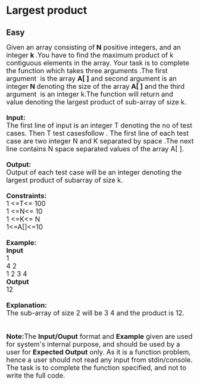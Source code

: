 # Largest product
## Easy
<div class="problems_problem_content__Xm_eO"><p><span style="font-size:18px">Given an array consisting of<strong> N</strong>&nbsp;positive integers, and an integer </span><strong><span style="font-size:18px">k </span></strong><span style="font-size:18px">.</span><span style="font-size:18px">You have&nbsp;to find the&nbsp;maximum product&nbsp;of k contiguous elements in the array. Your task is to&nbsp;complete the function which takes three&nbsp;</span><span style="font-size:18px">arguments </span><span style="font-size:18px">.</span><span style="font-size:18px">The</span><span style="font-size:18px"> first </span><span style="font-size:18px">argument &nbsp;is</span><span style="font-size:18px"> the array <strong>A[ ]</strong> and </span><span style="font-size:18px">second</span><span style="font-size:18px"> argument is an integer<strong> N </strong>denoting the size of the array<strong> A[ ]</strong> and the third </span><span style="font-size:18px">argument&nbsp;&nbsp;is</span><span style="font-size:18px"> an integer k</span><span style="font-size:18px">.The</span><span style="font-size:18px"> function will return&nbsp;and value&nbsp;denoting the&nbsp;largest product of sub-array of size k.<br>
<br>
<strong>Input:</strong><br>
The first line of input is an integer T denoting the no of test cases. Then T test cases</span><span style="font-size:18px">follow .</span><span style="font-size:18px"> The first line of each test case </span><span style="font-size:18px">are</span><span style="font-size:18px"> two&nbsp;integer N and K separated by </span><span style="font-size:18px">space&nbsp;</span><span style="font-size:18px">.</span><span style="font-size:18px">The</span><span style="font-size:18px"> next line contains N </span><span style="font-size:18px">space separated</span><span style="font-size:18px"> values of the array A[ ].<br>
<br>
<strong>Output:</strong></span><br>
<span style="font-size:18px">Output</span><span style="font-size:18px"> of each test case will be an integer denoting the largest product of subarray of size k.<br>
<br>
<strong>Constraints:</strong><br>
1 &lt;=T&lt;= 100<br>
1 &lt;=N&lt;= 10<br>
1 &lt;=K&lt;= N<br>
1&lt;=A[]&lt;=10<br>
<br>
<strong>Example:<br>
Input</strong><br>
1<br>
4 2<br>
1 2 3 4<br>
<strong>Output</strong><br>
12&nbsp;<br>
<br>
<strong>Explanation:</strong><br>
The sub-array of size 2 will be 3 4 and the product is 12.<br>
<br>
<br>
<strong>Note</strong></span><span style="font-size:16px"><strong><span style="font-size:18px">:</span></strong><span style="font-size:18px">The</span><span style="font-size:18px"> <strong>Input/</strong></span><strong><span style="font-size:18px">Ouput</span></strong><span style="font-size:18px"> format and <strong>Example</strong> </span><span style="font-size:18px">given</span><span style="font-size:18px"> are used for </span><span style="font-size:18px">system's</span></span><span style="font-size:18px"> internal purpose, and should be used by a user for <strong>Expected Output</strong> only. As it is a function problem, hence a user should not read any input from stdin/console. The task is to complete the function specified, and not to write the full code.</span></p>
</div>